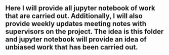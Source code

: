 ## Here I will provide all jupyter notebook of work that are carried out. Additionally, I will also provide weekly updates meeting notes with supervisors on the project. The idea is this folder and jupyter notebook will provide an idea of unbiased work that has been carried out.
